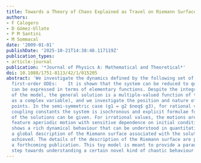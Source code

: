 ```yaml
---
title: Towards a Theory of Chaos Explained as Travel on Riemann Surfaces
authors:
- F Calogero
- D Gómez-Ullate
- P M Santini
- M Sommacal
date: '2009-01-01'
publishDate: '2025-10-21T14:38:48.117119Z'
publication_types:
- article-journal
publication: '*Journal of Physics A: Mathematical and Theoretical*'
doi: 10.1088/1751-8113/42/1/015205
abstract: 'We investigate the dynamics defined by the following set of three coupled
  first-order ODEs:    It is shown that the system can be reduced to quadratures which
  can be expressed in terms of elementary functions. Despite the integrable character
  of the model, the general solution is a multiple-valued function of time (considered
  as a complex variable), and we investigate the position and nature of its branch
  points. In the semi-symmetric case (g1 = g2 $neq$ g3), for rational values of the
  coupling constants the system is isochronous and explicit formulae for the period
  of the solutions can be given. For irrational values, the motions are confined but
  feature aperiodic motion with sensitive dependence on initial conditions. The system
  shows a rich dynamical behaviour that can be understood in quantitative detail since
  a global description of the Riemann surface associated with the solutions can be
  achieved. The details of the description of the Riemann surface are postponed to
  a forthcoming publication. This toy model is meant to provide a paradigmatic first
  step towards understanding a certain novel kind of chaotic behaviour.'
---
```

